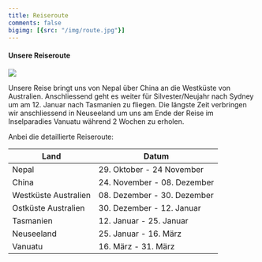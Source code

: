 ```yaml
---
title: Reiseroute
comments: false
bigimg: [{src: "/img/route.jpg"}]
---
```


#### Unsere Reiseroute

![](/page/reiseroute_files/reiseroute.png)

Unsere Reise bringt uns von Nepal über China an die Westküste von Australien. Anschliessend geht es weiter für Silvester/Neujahr nach Sydney um am 12. Januar nach Tasmanien zu fliegen. Die längste Zeit verbringen wir anschliessend in Neuseeland um uns am Ende der Reise im Inselparadies Vanuatu während 2 Wochen zu erholen.

Anbei die detaillierte Reiseroute:

| Land                 | Datum                       |
| -------------------- | --------------------------- |
| Nepal                | 29. Oktober - 24 November   |
| China                | 24. November - 08. Dezember |
| Westküste Australien | 08. Dezember - 30. Dezember |
| Ostküste  Australien | 30. Dezember - 12. Januar   |
| Tasmanien            | 12. Januar - 25. Januar     |
| Neuseeland           | 25. Januar - 16. März       |
| Vanuatu              | 16. März - 31. März        |

